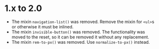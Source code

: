 1.x to 2.0
==========

*   The mixin `navigation-list()` was removed. Remove the mixin for `<ul>`s or otherwise it must be inlined.
*   The mixin `invisible-button()` was removed. The functionality was moved to the reset, so it can be removed it without any replacement.
*   The mixin `rem-to-px()` was removed. Use `normalize-to-px()` instead.


